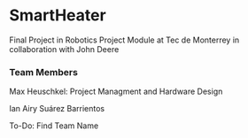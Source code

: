 # SmartHeater
Final Project in Robotics Project Module at Tec de Monterrey in collaboration with John Deere

### Team Members
Max Heuschkel: Project Managment and Hardware Design

Ian Airy Suárez Barrientos

To-Do: Find Team Name

